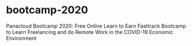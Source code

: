 # bootcamp-2020
Panacloud Bootcamp 2020: Free Online Learn to Earn Fasttrack Bootcamp to Learn Freelancing and do Remote Work in the COVID-19 Economic Environment
